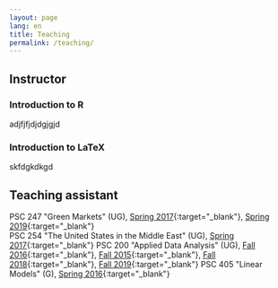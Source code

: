 ```yaml
---
layout: page
lang: en
title: Teaching
permalink: /teaching/
---
```


## Instructor

### Introduction to R

adjfjfjdjdgjgjd

### Introduction to LaTeX

skfdgkdkgd

## Teaching assistant

PSC 247 "Green Markets" (UG), [Spring 2017](assets/docs/PSC247.pdf){:target="_blank"}, [Spring 2019](assets/docs/PSC247_2019.pdf){:target="_blank"}  
PSC 254 "The United States in the Middle East" (UG), [Spring 2017](assets/docs/PSC254.pdf){:target="_blank"} 
PSC 200 "Applied Data Analysis" (UG), [Fall 2016](assets/docs/PSC200_2016.pdf){:target="_blank"}, [Fall 2015](assets/docs/PSC200_2015.pdf){:target="_blank"}, [Fall 2018](assets/docs/PSC200_2018.pdf){:target="_blank"}, [Fall 2019](assets/docs/PSC200_2019.pdf){:target="_blank"} 
PSC 405 "Linear Models" (G), [Spring 2016](assets/docs/PSC405_2016.pdf){:target="_blank"}
